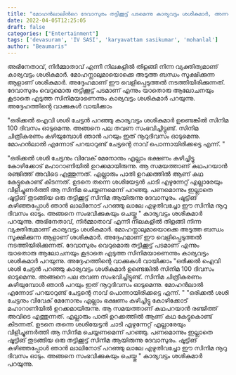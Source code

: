 ```yaml
---
title: "മോഹൻലാലിൻറെ ദേവാസുരം തട്ടിക്കൂട്ട് പടമെന്നു കാര്യവട്ടം ശശികുമാർ, അന്നത്തെ കഥകൾ ഇങ്ങനെ"
date: 2022-04-05T12:25:05
draft: false
categories: ["Entertainment"]
tags: ['devasuram', 'IV SASI', 'karyavattam sasikumar', 'mohanlal']
author: "Beaumaris"
---
```


അഭിനേതാവ്, നിർമ്മാതാവ് എന്നീ നിലകളിൽ തിളങ്ങി നിന്ന വ്യക്തിത്വമാണ് കാര്യവട്ടം ശശികുമാർ. മോഹന്ലാലുമായൊക്കെ അടുത്ത ബന്ധം സൂക്ഷിക്കുന്ന ആളാണ് ശശികുമാർ. അദ്ദേഹമാണ് ഈ വെളിപ്പെടുത്തൽ നടത്തിയിരിക്കുന്നത്. ദേവാസുരം വെറുമൊരു തട്ടിക്കൂട്ട് പടമാണ് എന്നും യാതൊരു ആലോചനയും കൂടാതെ എടുത്ത സിനിമയാണെന്നും കാര്യവട്ടം ശശികുമാർ പറയുന്നു. അദ്ദേഹത്തിന്റെ വാക്കുകൾ വായിക്കാം

"ഒരിക്കൽ ഐവി ശശി ചേട്ടൻ പറഞ്ഞു കാര്യവട്ടം ശശികുമാർ ഉണ്ടെങ്കിൽ സിനിമ 100 ദിവസം ഓടുമെന്നു. അങ്ങനെ പല തവണ സംഭവിച്ചിട്ടുണ്ട്. സിനിമ ചിത്രീകരണം കഴിയുമ്പോൾ ഞാൻ പറയും ഇത് നൂറുദിവസം ഓടുമെന്നു. മോഹൻലാൽ എന്നോട് പറയാറുണ്ട് ചേട്ടന്റെ നാവ് പൊന്നായിരിക്കട്ടെ എന്ന്. "

"ഒരിക്കൽ ശശി ചേട്ടനും വിവേക് മേനോനും എല്ലാം ഭക്ഷണം കഴിച്ചിട്ടു കോഴിക്കോട് മഹാറാണിയിൽ ഉറക്കമായിരുന്നു. ആ സമയത്താണ് കഥപറയാൻ രഞ്ജിത്ത് അവിടെ എത്തുന്നത്. എല്ലാരും പാതി ഉറക്കത്തിൽ ആണ് കഥ കേട്ടുകൊണ്ട് കിടന്നത്. ഉടനെ തന്നെ ശശിയേട്ടൻ ചാടി എഴുന്നേറ്റ് എല്ലാരേയും വിളിച്ചുണർത്തി ആ സിനിമ ചെയ്യണമെന്ന് പറഞ്ഞു. പണമൊന്നും ഇല്ലാതെ ഷൂട്ടിങ് തുടങ്ങിയ ഒരു തട്ടിക്കൂട്ട് സിനിമ ആയിരുന്നു ദേവാസുരം. ഷൂട്ടിങ് കഴിഞ്ഞപ്പോൾ ഞാൻ ലാലിനോട് പറഞ്ഞു ലാലേ എഴുതിവച്ചോ ഈ സിനിമ നൂറു ദിവസം ഓടും. അങ്ങനെ സംഭവിക്കുകയും ചെയ്തു " കാര്യവട്ടം ശശികുമാർ പറയുന്നു.
അഭിനേതാവ്, നിർമ്മാതാവ് എന്നീ നിലകളിൽ തിളങ്ങി നിന്ന വ്യക്തിത്വമാണ് കാര്യവട്ടം ശശികുമാർ. മോഹന്ലാലുമായൊക്കെ അടുത്ത ബന്ധം സൂക്ഷിക്കുന്ന ആളാണ് ശശികുമാർ. അദ്ദേഹമാണ് ഈ വെളിപ്പെടുത്തൽ നടത്തിയിരിക്കുന്നത്. ദേവാസുരം വെറുമൊരു തട്ടിക്കൂട്ട് പടമാണ് എന്നും യാതൊരു ആലോചനയും കൂടാതെ എടുത്ത സിനിമയാണെന്നും കാര്യവട്ടം ശശികുമാർ പറയുന്നു. അദ്ദേഹത്തിന്റെ വാക്കുകൾ വായിക്കാം "ഒരിക്കൽ ഐവി ശശി ചേട്ടൻ പറഞ്ഞു കാര്യവട്ടം ശശികുമാർ ഉണ്ടെങ്കിൽ സിനിമ 100 ദിവസം ഓടുമെന്നു. അങ്ങനെ പല തവണ സംഭവിച്ചിട്ടുണ്ട്. സിനിമ ചിത്രീകരണം കഴിയുമ്പോൾ ഞാൻ പറയും ഇത് നൂറുദിവസം ഓടുമെന്നു. മോഹൻലാൽ എന്നോട് പറയാറുണ്ട് ചേട്ടന്റെ നാവ് പൊന്നായിരിക്കട്ടെ എന്ന്. " "ഒരിക്കൽ ശശി ചേട്ടനും വിവേക് മേനോനും എല്ലാം ഭക്ഷണം കഴിച്ചിട്ടു കോഴിക്കോട് മഹാറാണിയിൽ ഉറക്കമായിരുന്നു. ആ സമയത്താണ് കഥപറയാൻ രഞ്ജിത്ത് അവിടെ എത്തുന്നത്. എല്ലാരും പാതി ഉറക്കത്തിൽ ആണ് കഥ കേട്ടുകൊണ്ട് കിടന്നത്. ഉടനെ തന്നെ ശശിയേട്ടൻ ചാടി എഴുന്നേറ്റ് എല്ലാരേയും വിളിച്ചുണർത്തി ആ സിനിമ ചെയ്യണമെന്ന് പറഞ്ഞു. പണമൊന്നും ഇല്ലാതെ ഷൂട്ടിങ് തുടങ്ങിയ ഒരു തട്ടിക്കൂട്ട് സിനിമ ആയിരുന്നു ദേവാസുരം. ഷൂട്ടിങ് കഴിഞ്ഞപ്പോൾ ഞാൻ ലാലിനോട് പറഞ്ഞു ലാലേ എഴുതിവച്ചോ ഈ സിനിമ നൂറു ദിവസം ഓടും. അങ്ങനെ സംഭവിക്കുകയും ചെയ്തു " കാര്യവട്ടം ശശികുമാർ പറയുന്നു.
